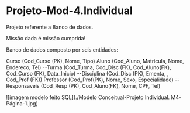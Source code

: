 # Projeto-Mod-4.Individual
Projeto referente a Banco de dados.

Missão dada é missão cumprida!

Banco de dados composto por seis entidades:

Curso (Cod_Curso (PK), Nome, Tipo)
Aluno (Cod_Aluno, Matricula, Nome, Endereco, Tel)
--Turma (Cod_Turma, Cod_Disc (FK),  Cod_Aluno(FK), Cod_Curso (FK), Data_Inicio)
--Disciplina (Cod_Disc (PK), Ementa, , Cod_Prof (FK))
Professor (Cod_Prof(PK), Nome, Sexo, Especialidade)
--Responsaveis (Cod_Resp (PK), Cod_Aluno(FK), Nome,  CPF, Tel)

![imagem modelo feito SQL](./Modelo Conceitual-Projeto Individual. M4-Página-1.jpg)
